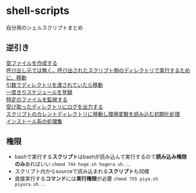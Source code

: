 # shell-scripts

自分用のシェルスクリプトまとめ

## 逆引き

[空ファイルを作成する](./create_date_file.sh)  
[呼び出し元では無く、呼び出されたスクリプト側のディレクトリで実行するために、移動](./cd_scr_pwd.sh)  
[引数でディレクトリを渡されていたら移動](./cd_arg_dir.sh)  
[一度きりスケジュールを登録](./schedule_only_once.sh)  
[特定のファイルを監視する](./watch_file.sh)  
[受け取ったディレクトリにログを出力する](./try_log_at_specif_dir.sh)  
[スクリプトのカレントディレクトリに移動し環境変数を読み込む初期化処理](./init.sh)  
[インストール系の処理集](./installs.sh)

## 権限

- bashで実行する**スクリプト**はbashが読み込んで実行するので**読み込み権限のみ**あればいい `chmod 744 hoge.sh hogera.sh...`
- スクリプト内からsourceで読み込まれる**スクリプト**も同様
- 直接実行する**コマンド**には**実行権限**が必要 `chmod 755 piyo.sh piyora.sh...`
